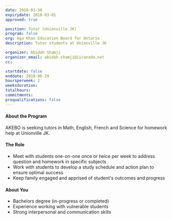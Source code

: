 ```yaml
---
date: 2018-01-30
expirydate: 2018-03-01
approved: true

position: Tutor (Unionville JK)
program: false
org: Aga Khan Education Board for Ontario
description: Tutor students at Unionville JK

organizer: Abidah Shamji
organizer_email: abidah.shamji@iicanada.net
cc:

startdate: false
enddate: 2018-06-29
hoursperweek: 2
weeksduration:
totalhours:
commitments:
proqualifications: false
---
```


#### About the Program

AKEBO is seeking tutors in Math, English, French and Science for homework help at Unionville JK.

#### The Role

- Meet with students one-on-one once or twice per week to address question and homework in specific subjects
- Work with students to develop a study schedule and action plan to ensure optimal success
- Keep family engaged and apprised of student's outcomes and progress

#### About You

- Bachelors degree (in-progress or completed)
- Experience working with vulnerable students
- Strong interpersonal and communication skills
